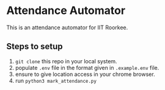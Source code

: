 # Attendance Automator
This is an attendance automator for IIT Roorkee. 

## Steps to setup
1. `git clone` this repo in your local system.
2. populate `.env` file in the format given in `.example.env` file.
3. ensure to give location access in your chrome browser.
4. run `python3 mark_attendance.py`